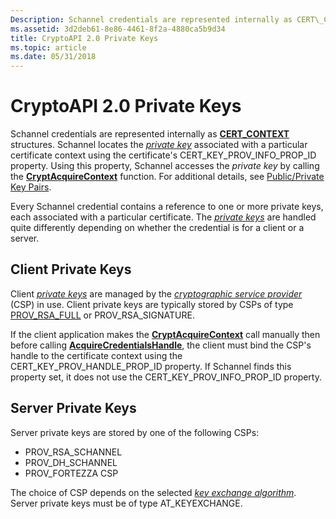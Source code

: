 ```yaml
---
Description: Schannel credentials are represented internally as CERT\_CONTEXT structures.
ms.assetid: 3d2deb61-8e86-4461-8f2a-4880ca5b9d34
title: CryptoAPI 2.0 Private Keys
ms.topic: article
ms.date: 05/31/2018
---
```


# CryptoAPI 2.0 Private Keys

Schannel credentials are represented internally as [**CERT\_CONTEXT**](https://docs.microsoft.com/windows/desktop/api/wincrypt/ns-wincrypt-cert_context) structures. Schannel locates the [*private key*](https://docs.microsoft.com/windows/desktop/SecGloss/p-gly) associated with a particular certificate context using the certificate's CERT\_KEY\_PROV\_INFO\_PROP\_ID property. Using this property, Schannel accesses the *private key* by calling the [**CryptAcquireContext**](https://docs.microsoft.com/windows/desktop/api/wincrypt/nf-wincrypt-cryptacquirecontexta) function. For additional details, see [Public/Private Key Pairs](https://docs.microsoft.com/windows/desktop/SecCrypto/public-private-key-pairs).

Every Schannel credential contains a reference to one or more private keys, each associated with a particular certificate. The [*private keys*](https://docs.microsoft.com/windows/desktop/SecGloss/p-gly) are handled quite differently depending on whether the credential is for a client or a server.

## Client Private Keys

Client [*private keys*](https://docs.microsoft.com/windows/desktop/SecGloss/p-gly) are managed by the [*cryptographic service provider*](https://docs.microsoft.com/windows/desktop/SecGloss/c-gly) (CSP) in use. Client private keys are typically stored by CSPs of type [PROV\_RSA\_FULL](https://docs.microsoft.com/windows/desktop/SecCrypto/prov-rsa-full) or PROV\_RSA\_SIGNATURE.

If the client application makes the [**CryptAcquireContext**](https://docs.microsoft.com/windows/desktop/api/wincrypt/nf-wincrypt-cryptacquirecontexta) call manually then before calling [**AcquireCredentialsHandle**](https://msdn.microsoft.com/en-us/library/Aa374712(v=VS.85).aspx), the client must bind the CSP's handle to the certificate context using the CERT\_KEY\_PROV\_HANDLE\_PROP\_ID property. If Schannel finds this property set, it does not use the CERT\_KEY\_PROV\_INFO\_PROP\_ID property.

## Server Private Keys

Server private keys are stored by one of the following CSPs:

-   PROV\_RSA\_SCHANNEL
-   PROV\_DH\_SCHANNEL
-   PROV\_FORTEZZA CSP

The choice of CSP depends on the selected [*key exchange algorithm*](https://docs.microsoft.com/windows/desktop/SecGloss/k-gly). Server private keys must be of type AT\_KEYEXCHANGE.

 

 



